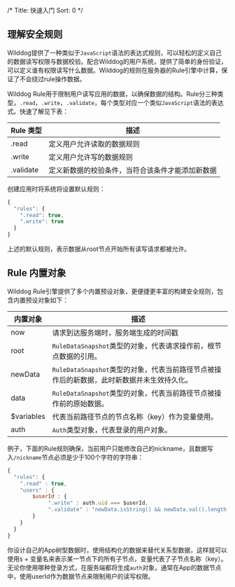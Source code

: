 /*
Title: 快速入门
Sort: 0
*/


## 理解安全规则
Wilddog提供了一种类似于`JavaScript`语法的表达式规则，可以轻松的定义自己的数据读写权限与数据校验。配合Wilddog的用户系统，提供了简单的身份验证，可以定义谁有权限读写什么数据。Wilddog的规则在服务器的Rule引擎中计算，保证了不会绕过rule操作数据。

Wilddog Rule用于限制用户读写应用的数据，以确保数据的结构。Rule分三种类型，`.read`，`.write`，`.validate`，每个类型对应一个类似`JavaScript`语法的表达式。快速了解见下表：

Rule 类型     | 描述
-------- | ---
.read | 定义用户允许读取的数据规则
.write    | 定义用户允许写的数据规则
.validate     | 定义新数据的校验条件，当符合该条件才能添加新数据

创建应用时将系统将设置默认规则：
```javascript
{
  "rules": {
    ".read": true,
    ".write": true
  }
}
```
上述的默认规则，表示数据从root节点开始所有读写请求都被允许。

## Rule 内置对象
Wilddog Rule引擎提供了多个内置预设对象，更便捷更丰富的构建安全规则，包含内置预设对象如下：

内置对象     | 描述
-------- | ---
now| 请求到达服务端时，服务端生成的时间戳
root|`RuleDataSnapshot`类型的对象，代表请求操作前，根节点数据的引用。
newData| `RuleDataSnapshot`类型的对象，代表当前路径节点被操作后的新数据，此时新数据并未生效持久化。
data| `RuleDataSnapshot`类型的对象，代表当前路径节点被操作前的原始数据。
$variables| 代表当前路径节点的节点名称（key）作为变量使用。 
auth| `Auth`类型对象，代表登录的用户对象。

例子，下面的Rule规则确保，当前用户只能修改自己的nickname，且数据写入`/nickname`节点必须是少于100个字符的字符串：
```javascript
{
  "rules": {
	".read" : true,
    "users" : {
		$userId : {
			 ".write" : auth.uid === $userId,
			 ".validate" : "newData.isString() && newData.val().length() < 100"	
		}
    }
  }
}
```
你设计自己的App树型数据时，使用结构化的数据来替代关系型数据，这样就可以使用`$` + 变量名来表示某一节点下的所有子节点，变量代表了子节点名称（key）。
无论你使用哪种登录方式，在服务端都将生成`auth`对象，通常在App的数据节点中，使用userId作为数据节点来限制用户的读写权限。


